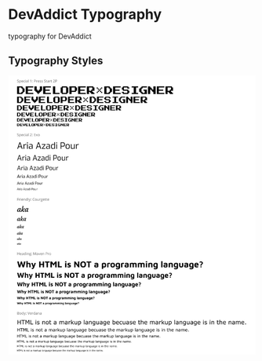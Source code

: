 # DevAddict Typography
typography for DevAddict

## Typography Styles
![Typography Styles](./typography.jpeg)

